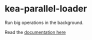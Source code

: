 # kea-parallel-loader

Run big operations in the background.

Read the [documentation here](https://github.com/mariusandra/kea-parallel)
